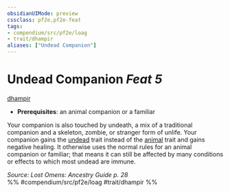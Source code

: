 ```yaml
---
obsidianUIMode: preview
cssclass: pf2e,pf2e-feat
tags:
- compendium/src/pf2e/loag
- trait/dhampir
aliases: ["Undead Companion"]
---
```

# Undead Companion  *Feat 5*  
[dhampir](dhampir-b1.md "Dhampir Ancestry & Heritage Trait")  

- **Prerequisites**: an animal companion or a familiar

Your companion is also touched by undeath, a mix of a traditional companion and a skeleton, zombie, or stranger form of unlife. Your companion gains the [undead](undead.md "Undead Creature Type Trait") trait instead of the [animal](animal.md "Animal Creature Type Trait") trait and gains negative healing. It otherwise uses the normal rules for an animal companion or familiar; that means it can still be affected by many conditions or effects to which most undead are immune.

*Source: Lost Omens: Ancestry Guide p. 28*  
%% #compendium/src/pf2e/loag #trait/dhampir %%